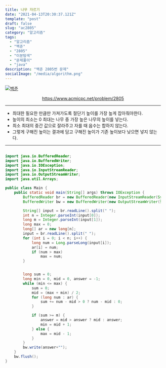 ```yaml
---
title: 나무 자르기
date: "2021-04-13T20:30:37.121Z"
template: "post"
draft: false
slug: "ac2805"
category: "알고리즘"
tags:
  - "알고리즘"
  - "백준"
  - "2805"
  - "이분탐색"
  - "문제풀이"
  - "java"
description: "백준 2805번 문제"
socialImage: "/media/algorithm.png"
---
```


[![백준](https://d2gd6pc034wcta.cloudfront.net/images/logo@2x.png)](https://www.acmicpc.net/problem/2805)
<div style="text-align:center"><a href="https://www.acmicpc.net/problem/2805">https://www.acmicpc.net/problem/2805</a></div>

---

- 최대한 필요한 만큼만 가져가도록 절단기 높이를 가장 높게 잡아줘야한다.
- 높이의 최소는 0 최대는 나무 중 가장 높은 나무의 높이를 넣는다.
- 최소 최대의 중간 값으로 잘라주고 자를 때 음수는 합하지 않는다.
- 그렇게 구해진 높이는 결과에 담고 구해진 높이가 기존 높이보다 낮으면 넣지 않는다.

---



```java

import java.io.BufferedReader;
import java.io.BufferedWriter;
import java.io.IOException;
import java.io.InputStreamReader;
import java.io.OutputStreamWriter;
import java.util.Arrays;

public class Main {
    public static void main(String[] args) throws IOException {
        BufferedReader br = new BufferedReader(new InputStreamReader(System.in));
        BufferedWriter bw = new BufferedWriter(new OutputStreamWriter(System.out));

        String[] input = br.readLine().split(" ");
        int n = Integer.parseInt(input[0]);
        long m = Integer.parseInt(input[1]);
        long max = 0;
        long[] ar = new long[n];
        input = br.readLine().split(" ");
        for (int i = 0; i < n; i++) {
            long num = Long.parseLong(input[i]);
            ar[i] = num;
            if (num > max)
                max = num;
        }


        long sum = 0;
        long min = 0, mid = 0, answer = -1;
        while (min <= max) {
            sum = 0;
            mid = (max + min) / 2;
            for (long num : ar) {
                sum += num - mid > 0 ? num - mid : 0;
            }

            if (sum >= m) {
                answer = mid > answer ? mid : answer;
                min = mid + 1;
            } else {
                max = mid - 1;
            }
        }
        bw.write(answer+"");
    }
    bw.flush();
}

```
